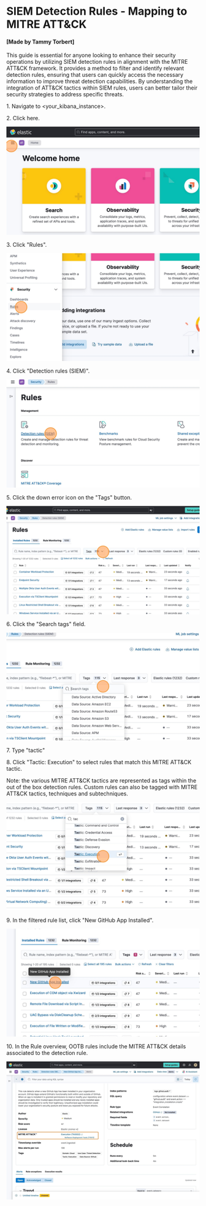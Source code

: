 # SIEM Detection Rules - Mapping to MITRE ATT&CK

#### [Made by Tammy Torbert]

This guide is essential for anyone looking to enhance their security operations by utilizing SIEM detection rules in alignment with the MITRE ATT&CK framework. It provides a method to filter and identify relevant detection rules, ensuring that users can quickly access the necessary information to improve threat detection capabilities. By understanding the integration of ATT&CK tactics within SIEM rules, users can better tailor their security strategies to address specific threats.

1\. Navigate to &lt;your_kibana_instance&gt;.


2\. Click here.

![Step 2](../images/SIEM_Detection_Rules_-_Mapping_to_MITRE_ATT&CK_-_Step_2.png)


3\. Click "Rules".

![Step 3](../images/SIEM_Detection_Rules_-_Mapping_to_MITRE_ATT&CK_-_Step_3.png)

4\. Click "Detection rules (SIEM)".

![Step 4](../images/SIEM_Detection_Rules_-_Mapping_to_MITRE_ATT&CK_-_Step_4.png)

5\. Click the down error icon on the "Tags" button.

![Step 5](../images/SIEM_Detection_Rules_-_Mapping_to_MITRE_ATT&CK_-_Step_5.png)

6\. Click the "Search tags" field.

![Step 6](../images/SIEM_Detection_Rules_-_Mapping_to_MITRE_ATT&CK_-_Step_6.png)

7\. Type "tactic"


8\. Click "Tactic: Execution" to select rules that match this MITRE ATT&CK tactic.  

Note: the various MITRE ATT&CK tactics are represented as tags within the out of the box detection rules.  Custom rules can also be tagged with MITRE ATT&CK tactics, techniques and subtechniques.

![Step 8](../images/SIEM_Detection_Rules_-_Mapping_to_MITRE_ATT&CK_-_Step_8.png)

9\. In the filtered rule list, click "New GitHub App Installed".

![Step 9](../images/SIEM_Detection_Rules_-_Mapping_to_MITRE_ATT&CK_-_Step_9.png)


10\. In the Rule overview, OOTB rules include the MITRE ATT&CK details associated to the detection rule.

![Step 10](../images/SIEM_Detection_Rules_-_Mapping_to_MITRE_ATT&CK_-_Step_10.png)